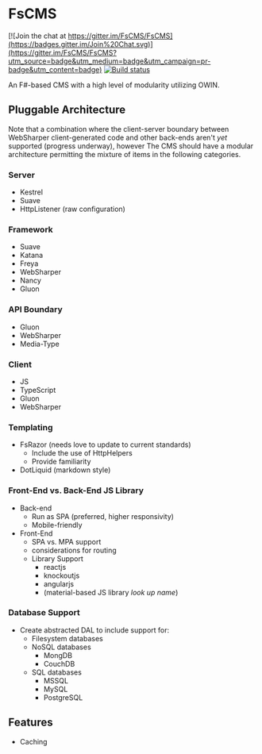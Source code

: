 # FsCMS #

[![Join the chat at https://gitter.im/FsCMS/FsCMS](https://badges.gitter.im/Join%20Chat.svg)](https://gitter.im/FsCMS/FsCMS?utm_source=badge&utm_medium=badge&utm_campaign=pr-badge&utm_content=badge)
[![Build status](https://ci.appveyor.com/api/projects/status/8wgpay9i8ylfmmr7?svg=true)](https://ci.appveyor.com/project/JeroldHaas/fscms)


An F#-based CMS with a high level of modularity utilizing OWIN.

## Pluggable Architecture ##
Note that a combination where the client-server boundary between WebSharper client-generated code and other back-ends aren't _yet_ supported (progress underway), however The CMS should have a modular architecture permitting the mixture of items in the following categories.

### Server ###
* Kestrel
* Suave
* HttpListener (raw configuration)

### Framework ###
* Suave
* Katana
* Freya
* WebSharper
* Nancy
* Gluon

### API Boundary ###
* Gluon
* WebSharper
* Media-Type

### Client ###
* JS
* TypeScript
* Gluon
* WebSharper

### Templating ###
* FsRazor (needs love to update to current standards)
    * Include the use of HttpHelpers
    * Provide familiarity
* DotLiquid (markdown style)

### Front-End vs. Back-End JS Library ###
* Back-end
    * Run as SPA (preferred, higher responsivity)
    * Mobile-friendly
* Front-End
    * SPA vs. MPA support
    * considerations for routing
    * Library Support
        * reactjs
        * knockoutjs
        * angularjs
        * (material-based JS library *look up name*)

### Database Support ###
* Create abstracted DAL to include support for:
    * Filesystem databases
    * NoSQL databases
        * MongDB
        * CouchDB
    * SQL databases
        * MSSQL
        * MySQL
        * PostgreSQL


## Features ##
* Caching
